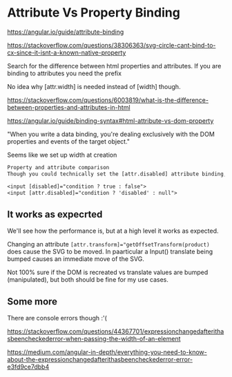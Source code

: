 # Attribute Vs Property Binding

https://angular.io/guide/attribute-binding

https://stackoverflow.com/questions/38306363/svg-circle-cant-bind-to-cx-since-it-isnt-a-known-native-property

Search for the difference between html properties and attributes. If you are binding to attributes you need the prefix

No idea why [attr.width] is needed instead of [width] though.

https://stackoverflow.com/questions/6003819/what-is-the-difference-between-properties-and-attributes-in-html

https://angular.io/guide/binding-syntax#html-attribute-vs-dom-property

"When you write a data binding, you're dealing exclusively with the DOM properties and events of the target object."

Seems like we set up width at creation

```txt
Property and attribute comparison
Though you could technically set the [attr.disabled] attribute binding, the values are different in that the property binding must be a boolean value, while its corresponding attribute binding relies on whether the value is null or not. Consider the following:

<input [disabled]="condition ? true : false">
<input [attr.disabled]="condition ? 'disabled' : null">
```

## It works as expecrted

We'll see how the performance is, but at a high level it works as expected.

Changing an attribute `[attr.transform]="getOffsetTransform(product)` does cause the SVG to be moved. In paarticular a Input() translate being bumped causes an immediate move of the SVG.

Not 100% sure if the DOM is recreated vs translate values are bumped (manipulated), but both should be fine for my use cases.

## Some more

There are console errors though :'(

https://stackoverflow.com/questions/44367701/expressionchangedafterithasbeencheckederror-when-passing-the-width-of-an-element

https://medium.com/angular-in-depth/everything-you-need-to-know-about-the-expressionchangedafterithasbeencheckederror-error-e3fd9ce7dbb4


